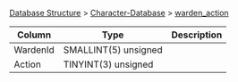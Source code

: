 [Database Structure](Database-Structure) > [Character-Database](Character-Database) > [warden_action](warden_action)

Column | Type | Description
--- | --- | ---
WardenId | SMALLINT(5) unsigned | 
Action | TINYINT(3) unsigned | 
